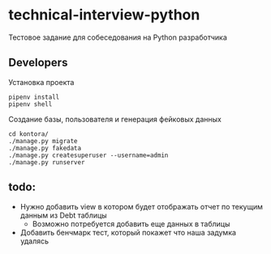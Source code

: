 # technical-interview-python
Тестовое задание для собеседования на Python разработчика

## Developers

Установка проекта
```shell
pipenv install
pipenv shell
```

Создание базы, пользователя и генерация фейковых данных
```shell
cd kontora/
./manage.py migrate
./manage.py fakedata
./manage.py createsuperuser --username=admin
./manage.py runserver
```

## todo:

- Нужно добавить view в котором будет отображать отчет по текущим данным из Debt таблицы
  - Возможно потребуется добавить еще данных в таблицы
- Добавить бенчмарк тест, который покажет что наша задумка удалясь
